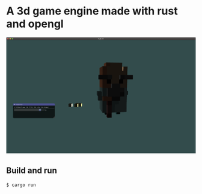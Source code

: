 # A 3d game engine made with rust and opengl

![image](./img/screenshot.png)

## Build and run

```shell
$ cargo run
```
